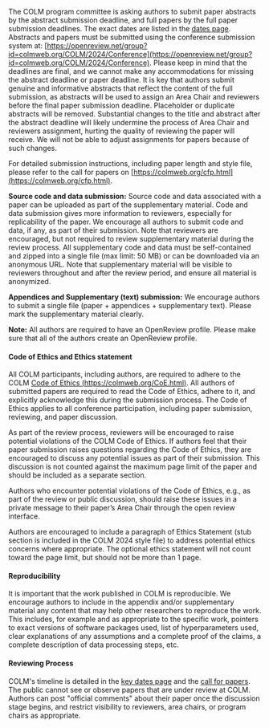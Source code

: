 

The COLM program committee is asking authors to submit paper abstracts by the abstract submission deadline, and full papers by the full paper submission deadlines. The exact dates are listed in the [dates page](/dates.html). Abstracts and papers must be submitted using the conference submission system at: [https://openreview.net/group?id=colmweb.org/COLM/2024/Conference](https://openreview.net/group?id=colmweb.org/COLM/2024/Conference). Please keep in mind that the deadlines are final, and we cannot make any accommodations for missing the abstract deadline or paper deadline. It is key that authors submit genuine and informative abstracts that reflect the content of the full submission, as abstracts will be used to assign an Area Chair and reviewers before the final paper submission deadline. Placeholder or duplicate abstracts will be removed. Substantial changes to the title and abstract after the abstract deadline will likely undermine the process of Area Chair and reviewers assignment, hurting the quality of reviewing the paper will receive. We will not be able to adjust assignments for papers because of such changes. 

For detailed submission instructions, including paper length and style file, please refer to the call for papers on [https://colmweb.org/cfp.html](https://colmweb.org/cfp.html).

**Source code and data submission:** Source code and data associated with a paper can be uploaded as part of the supplementary material. Code and data submission gives more information to reviewers, especially for replicability of the paper. We encourage all authors to submit code and data, if any, as part of their submission. Note that reviewers are encouraged, but not required to review supplementary material during the review process. All supplementary code and data must be self-contained and zipped into a single file (max limit: 50 MB) or can be downloaded via an anonymous URL. Note that supplementary material will be visible to reviewers throughout and after the review period, and ensure all material is anonymized. 

**Appendices and Supplementary (text) submission:** We encourage authors to submit a single file (paper + appendices + supplementary text).  Please mark the supplementary material clearly.

**Note:** All authors are required to have an OpenReview profile. Please make sure that all of the authors create an OpenReview profile.

#### Code of Ethics and Ethics statement

All COLM participants, including authors, are required to adhere to the COLM [Code of Ethics (https://colmweb.org/CoE.html)](https://colmweb.org/CoE.html). All authors of submitted papers are required to read the Code of Ethics, adhere to it, and explicitly acknowledge this during the submission process. The Code of Ethics applies to all conference participation, including paper submission, reviewing, and paper discussion. 

As part of the review process, reviewers will be encouraged to raise potential violations of the COLM Code of Ethics. If authors feel that their paper submission raises questions regarding the Code of Ethics, they are encouraged to discuss any potential issues as part of their submission. This discussion is not counted against the maximum page limit of the paper and should be included as a separate section.

Authors who encounter potential violations of the Code of Ethics, e.g., as part of the review or public discussion, should raise these issues in a private message to their paper’s Area Chair through the open review interface.

Authors are encouraged to include a paragraph of Ethics Statement (stub section is included in the COLM 2024 style file) to address potential ethics concerns where appropriate.  The optional ethics statement will not count toward the page limit, but should not be more than 1 page. 

#### Reproducibility

It is important that the work published in COLM is reproducible. We encourage authors to include in the appendix and/or supplementary material any content that may help other researchers to reproduce the work. This includes, for example and as appropriate to the specific work, pointers to exact versions of software packages used, list of hyperparameters used, clear explanations of any assumptions and a complete proof of the claims, a complete description of data processing steps, etc.

#### Reviewing Process

COLM's timeline is detailed in the [key dates page](/dates.html) and the [call for papers](/cfp.html). The public cannot see or observe papers that are under review at COLM. 
Authors can post "official comments" about their paper once the discussion stage begins, and restrict visibility to reviewers, area chairs, or program chairs as appropriate. 

